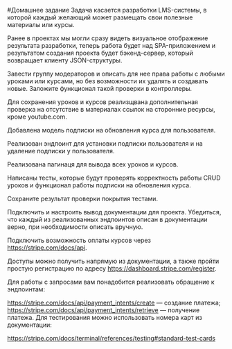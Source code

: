 #Домашнее задание 
Задача касается разработки LMS-системы,
в которой каждый желающий может размещать
свои полезные материалы или курсы.

Ранее в проектах мы могли сразу видеть
визуальное отображение результата разработки,
теперь работа будет над SPA-приложением и 
результатом создания проекта будет бэкенд-сервер, 
который возвращает клиенту JSON-структуры.

Завести группу модераторов и описать для
нее права работы с любыми уроками или курсами,
но без возможности их удалять и создавать новые.
Заложите функционал такой проверки в контроллеры.

Для сохранения уроков и курсов реализщвана дополнительная
проверка на отсутствие в материалах ссылок на сторонние ресурсы,
кроме youtube.com.

Добавлена модель подписки на обновления курса для пользователя.

Реализован эндпоинт для установки подписки пользователя
и на удаление подписки у пользователя.

Реализована пагинаця для вывода всех уроков и курсов.

Написаны тесты, которые будут проверять корректность работы
CRUD уроков и функционал работы подписки на обновления курса.

Сохраните результат проверки покрытия тестами.

Подключить и настроить вывод документации для проекта.
Убедиться, что каждый из реализованных эндпоинтов описан
в документации верно, при необходимости описать вручную.

Подключить возможность оплаты курсов через https://stripe.com/docs/api.

Доступы можно получить напрямую из документации, а также пройти простую регистрацию по адресу https://dashboard.stripe.com/register.

Для работы с запросами вам понадобится реализовать обращение к эндпоинтам:

https://stripe.com/docs/api/payment_intents/create — создание платежа;
https://stripe.com/docs/api/payment_intents/retrieve — получение платежа.
Для тестирования можно использовать номера карт из документации:

https://stripe.com/docs/terminal/references/testing#standard-test-cards